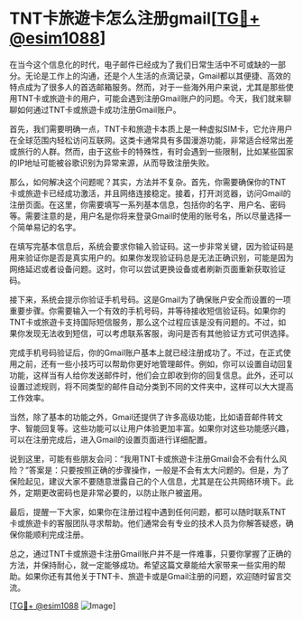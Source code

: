 # TNT卡旅遊卡怎么注册gmail[[TG💪+ @esim1088](https://t.me/s/esim1088)]

在当今这个信息化的时代，电子邮件已经成为了我们日常生活中不可或缺的一部分。无论是工作上的沟通，还是个人生活的点滴记录，Gmail都以其便捷、高效的特点成为了很多人的首选邮箱服务。然而，对于一些海外用户来说，尤其是那些使用TNT卡或旅遊卡的用户，可能会遇到注册Gmail账户的问题。今天，我们就来聊聊如何通过TNT卡或旅遊卡成功注册Gmail账户。

首先，我们需要明确一点，TNT卡和旅遊卡本质上是一种虚拟SIM卡，它允许用户在全球范围内轻松访问互联网。这类卡通常具有多国漫游功能，非常适合经常出差或旅行的人群。然而，由于这些卡的特殊性，有时会遇到一些限制，比如某些国家的IP地址可能被谷歌识别为异常来源，从而导致注册失败。

那么，如何解决这个问题呢？其实，方法并不复杂。首先，你需要确保你的TNT卡或旅遊卡已经成功激活，并且网络连接稳定。接着，打开浏览器，访问Gmail的注册页面。在这里，你需要填写一系列基本信息，包括你的名字、用户名、密码等。需要注意的是，用户名是你将来登录Gmail时使用的账号名，所以尽量选择一个简单易记的名字。

在填写完基本信息后，系统会要求你输入验证码。这一步非常关键，因为验证码是用来验证你是否是真实用户的。如果你发现验证码总是无法正确识别，可能是因为网络延迟或者设备问题。这时，你可以尝试更换设备或者刷新页面重新获取验证码。

接下来，系统会提示你验证手机号码。这是Gmail为了确保账户安全而设置的一项重要步骤。你需要输入一个有效的手机号码，并等待接收短信验证码。如果你的TNT卡或旅遊卡支持国际短信服务，那么这个过程应该是没有问题的。不过，如果你发现无法收到短信，可以考虑联系客服，询问是否有其他验证方式可供选择。

完成手机号码验证后，你的Gmail账户基本上就已经注册成功了。不过，在正式使用之前，还有一些小技巧可以帮助你更好地管理邮件。例如，你可以设置自动回复功能，这样当有人给你发送邮件时，他们会立即收到你的回复信息。此外，还可以设置过滤规则，将不同类型的邮件自动分类到不同的文件夹中，这样可以大大提高工作效率。

当然，除了基本的功能之外，Gmail还提供了许多高级功能，比如语音邮件转文字、智能回复等。这些功能可以让用户体验更加丰富。如果你对这些功能感兴趣，可以在注册完成后，进入Gmail的设置页面进行详细配置。

说到这里，可能有些朋友会问：“我用TNT卡或旅遊卡注册Gmail会不会有什么风险？”答案是：只要按照正确的步骤操作，一般是不会有太大问题的。但是，为了保险起见，建议大家不要随意泄露自己的个人信息，尤其是在公共网络环境下。此外，定期更改密码也是非常必要的，以防止账户被盗用。

最后，提醒一下大家，如果你在注册过程中遇到任何问题，都可以随时联系TNT卡或旅遊卡的客服团队寻求帮助。他们通常会有专业的技术人员为你解答疑惑，确保你能顺利完成注册。

总之，通过TNT卡或旅遊卡注册Gmail账户并不是一件难事，只要你掌握了正确的方法，并保持耐心，就一定能够成功。希望这篇文章能给大家带来一些实用的帮助。如果你还有其他关于TNT卡、旅遊卡或是Gmail注册的问题，欢迎随时留言交流。

[[TG💪+ @esim1088](https://t.me/s/esim1088) ![Image](https://i.postimg.cc/4NQfJmqS/Snipaste-2025-05-13-00-14-12.png)]